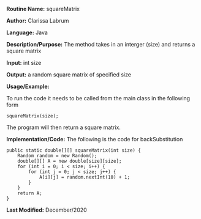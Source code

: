 **Routine Name:** squareMatrix

**Author:** Clarissa Labrum

**Language:** Java

**Description/Purpose:** The method takes in an interger (size) and returns a square matrix

**Input:** int size

**Output:** a random square matrix of specified size

**Usage/Example:**

To run the code it needs to be called from the main class in the following form

    squareMatrix(size);
    
The program will then return a square matrix.

**Implementation/Code:** The following is the code for backSubstitution

    public static double[][] squareMatrix(int size) {
        Random random = new Random();
        double[][] A = new double[size][size];
        for (int i = 0; i < size; i++) {
            for (int j = 0; j < size; j++) {
                A[i][j] = random.nextInt(10) + 1;
            }
        }
        return A;
    }

**Last Modified:** December/2020
